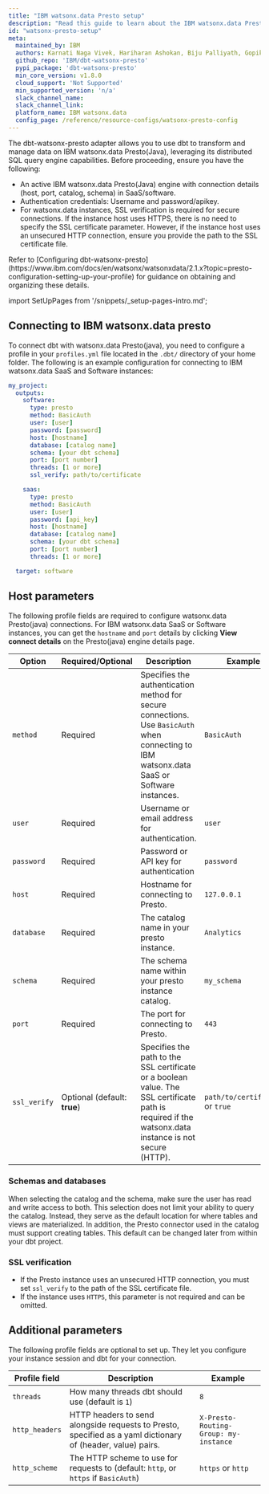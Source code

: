```yaml
---
title: "IBM watsonx.data Presto setup"
description: "Read this guide to learn about the IBM watsonx.data Presto setup in dbt."
id: "watsonx-presto-setup"
meta:
  maintained_by: IBM
  authors: Karnati Naga Vivek, Hariharan Ashokan, Biju Palliyath, Gopikrishnan Varadarajulu, Rohan Pednekar
  github_repo: 'IBM/dbt-watsonx-presto'
  pypi_package: 'dbt-watsonx-presto'
  min_core_version: v1.8.0
  cloud_support: 'Not Supported'
  min_supported_version: 'n/a'
  slack_channel_name: 
  slack_channel_link: 
  platform_name: IBM watsonx.data
  config_page: /reference/resource-configs/watsonx-presto-config
---
```


The dbt-watsonx-presto adapter allows you to use dbt to transform and manage data on IBM watsonx.data Presto(Java), leveraging its distributed SQL query engine capabilities. Before proceeding, ensure you have the following:
<ul>
  <li>An active IBM watsonx.data Presto(Java) engine with connection details (host, port, catalog, schema) in SaaS/software.</li>
  <li>Authentication credentials: Username and password/apikey.</li>
  <li>For watsonx.data instances, SSL verification is required for secure connections. If the instance host uses HTTPS, there is no need to specify the SSL certificate parameter. However, if the instance host uses an unsecured HTTP connection, ensure you provide the path to the SSL certificate file.</li>
</ul>
Refer to [Configuring dbt-watsonx-presto](https://www.ibm.com/docs/en/watsonx/watsonxdata/2.1.x?topic=presto-configuration-setting-up-your-profile) for guidance on obtaining and organizing these details.


<Snippet path="warehouse-setups-cloud-callout" />

import SetUpPages from '/snippets/_setup-pages-intro.md';

<SetUpPages meta={frontMatter.meta}/>


## Connecting to IBM watsonx.data presto

To connect dbt with watsonx.data Presto(java), you need to configure a profile in your `profiles.yml` file located in the `.dbt/` directory of your home folder. The following is an example configuration for connecting to IBM watsonx.data SaaS and Software instances:

<File name='~/.dbt/profiles.yml'>

```yaml
my_project:
  outputs:
    software:
      type: presto
      method: BasicAuth
      user: [user]
      password: [password]
      host: [hostname]
      database: [catalog name]
      schema: [your dbt schema]
      port: [port number]
      threads: [1 or more]
      ssl_verify: path/to/certificate

    saas:
      type: presto
      method: BasicAuth
      user: [user]
      password: [api_key]
      host: [hostname]
      database: [catalog name]
      schema: [your dbt schema]
      port: [port number]
      threads: [1 or more]

  target: software

```

</File>

## Host parameters

The following profile fields are required to configure watsonx.data Presto(java) connections. For IBM watsonx.data SaaS or Software instances, you can get the `hostname` and `port` details by clicking **View connect details** on the Presto(java) engine details page.

| Option    | Required/Optional | Description | Example  |
| --------- | ------- | ------- | ----------- |
| `method`  | Required | Specifies the authentication method for secure connections. Use `BasicAuth` when connecting to IBM watsonx.data SaaS or Software instances. | `BasicAuth` |
|   `user`  | Required | Username or email address for authentication. | `user` |
| `password`| Required | Password or API key for authentication | `password` |
|   `host`  | Required | Hostname for connecting to Presto. | `127.0.0.1` |
| `database`| Required | The catalog name in your presto instance. | `Analytics` |
|  `schema` | Required | The schema name within your presto instance catalog. | `my_schema`  |
|   `port`  | Required | The port for connecting to Presto.  | `443`  |
| `ssl_verify` | Optional (default: **true**) | Specifies the path to the SSL certificate or a boolean value. The SSL certificate path is required if the watsonx.data instance is not secure (HTTP).| `path/to/certificate` or `true` |


### Schemas and databases
When selecting the catalog and the schema, make sure the user has read and write access to both. This selection does not limit your ability to query the catalog. Instead, they serve as the default location for where tables and views are materialized. In addition, the Presto connector used in the catalog must support creating tables. This default can be changed later from within your dbt project.

### SSL verification
- If the Presto instance uses an unsecured HTTP connection, you must set `ssl_verify` to the path of the SSL certificate file.
- If the instance uses `HTTPS`, this parameter is not required and can be omitted.

## Additional parameters

The following profile fields are optional to set up. They let you configure your instance session and dbt for your connection. 


| Profile field                 |  Description                                                                                                | Example                              |
| ----------------------------- | ----------------------------------------------------------------------------------------------------------- | ------------------------------------ |
| `threads`                     | How many threads dbt should use (default is `1`)                                                            | `8`                                  |
| `http_headers`                | HTTP headers to send alongside requests to Presto, specified as a yaml dictionary of (header, value) pairs. | `X-Presto-Routing-Group: my-instance` |
| `http_scheme`                 | The HTTP scheme to use for requests to    (default: `http`, or `https` if `BasicAuth`)                | `https` or `http`                    |
